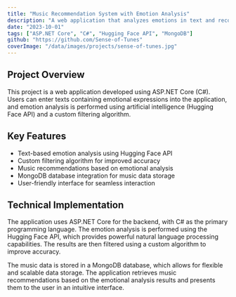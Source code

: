```yaml
---
title: "Music Recommendation System with Emotion Analysis"
description: "A web application that analyzes emotions in text and recommends music based on the analysis."
date: "2023-10-01"
tags: ["ASP.NET Core", "C#", "Hugging Face API", "MongoDB"]
github: "https://github.com/Sense-of-Tunes"
coverImage: "/data/images/projects/sense-of-tunes.jpg"
---
```


## Project Overview

This project is a web application developed using ASP.NET Core (C#). Users can enter texts containing emotional expressions into the application, and emotion analysis is performed using artificial intelligence (Hugging Face API) and a custom filtering algorithm.

## Key Features

- Text-based emotion analysis using Hugging Face API
- Custom filtering algorithm for improved accuracy
- Music recommendations based on emotional analysis
- MongoDB database integration for music data storage
- User-friendly interface for seamless interaction

## Technical Implementation

The application uses ASP.NET Core for the backend, with C# as the primary programming language. The emotion analysis is performed using the Hugging Face API, which provides powerful natural language processing capabilities. The results are then filtered using a custom algorithm to improve accuracy.

The music data is stored in a MongoDB database, which allows for flexible and scalable data storage. The application retrieves music recommendations based on the emotional analysis results and presents them to the user in an intuitive interface.

